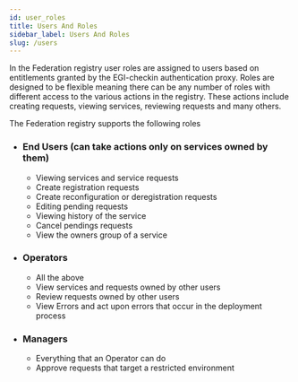 ```yaml
---
id: user_roles
title: Users And Roles
sidebar_label: Users And Roles
slug: /users
---
```



In the Federation registry user roles are assigned to users based on entitlements granted by the EGI-checkin authentication proxy. Roles are designed to be flexible meaning there can be any number of roles with different access to the various actions in the registry. These actions include creating requests, viewing services, reviewing requests and many others.

The Federation registry supports the following roles

- ### End Users (can take actions only on services owned by them)
  - Viewing services and service requests
  - Create registration requests
  - Create reconfiguration or deregistration requests
  - Editing pending requests
  - Viewing history of the service
  - Cancel pendings requests
  - View the owners group of a service


- ### Operators
  - All the above
  - View services and requests owned by other users
  - Review requests owned by other users
  - View Errors and act upon errors that occur in the deployment process

- ### Managers
  - Everything that an Operator can do
  - Approve requests that target a restricted environment 